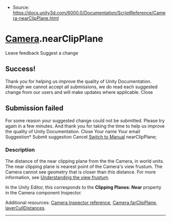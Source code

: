* Source: https://docs.unity3d.com/6000.0/Documentation/ScriptReference/Camera-nearClipPlane.html

#  [Camera](https://docs.unity3d.com/6000.0/Documentation/ScriptReference/Camera.html).nearClipPlane
Leave feedback
Suggest a change
## Success!
Thank you for helping us improve the quality of Unity Documentation. Although we cannot accept all submissions, we do read each suggested change from our users and will make updates where applicable.
Close
## Submission failed
For some reason your suggested change could not be submitted. Please <a>try again</a> in a few minutes. And thank you for taking the time to help us improve the quality of Unity Documentation.
Close
Your name Your email Suggestion* Submit suggestion
Cancel
[Switch to Manual](https://docs.unity3d.com/6000.0/Documentation/Manual/class-Camera.html "Go to Camera Component in the Manual")
nearClipPlane; 
### Description
The distance of the near clipping plane from the the Camera, in world units.
The near clipping plane is nearest point of the Camera's view frustum. The Camera cannot see geometry that is closer than this distance. For more information, see [Understanding the view frustum](https://docs.unity3d.com/6000.0/Documentation/Manual/UnderstandingFrustum.html).  
  
In the Unity Editor, this corresponds to the **Clipping Planes: Near** property in the Camera component Inspector.  
  
Additional resources: [Camera Inspector reference](https://docs.unity3d.com/6000.0/Documentation/Manual/class-Camera.html), [Camera.farClipPlane](https://docs.unity3d.com/6000.0/Documentation/ScriptReference/Camera-farClipPlane.html), [layerCullDistances](https://docs.unity3d.com/6000.0/Documentation/ScriptReference/Camera-layerCullDistances.html).
* * *
